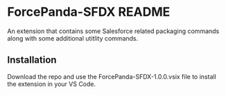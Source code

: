 # ForcePanda-SFDX README

An extension that contains some Salesforce related packaging commands along with some additional utitlity commands.

## Installation
Download the repo and use the ForcePanda-SFDX-1.0.0.vsix file to install the extension in your VS Code.
